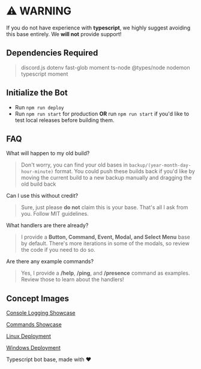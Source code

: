 # ⚠ WARNING
If you do not have experience with **typescript**, we highly suggest avoiding this base entirely. We **will not** provide support!

## Dependencies Required
> discord.js
> dotenv
> fast-glob
> moment
> ts-node
> @types/node
> nodemon
> typescript
> moment

## Initialize the Bot
- Run `npm run deploy`
- Run `npm run start` for production **OR** run `npm run start` if you'd like to test local releases before building them.

## FAQ
What will happen to my old build?
> Don't worry, you can find your old bases in `backup/(year-month-day-hour-minute)` format. You could push these builds back if you'd like by moving the current build to a new backup manually and dragging the old build back

Can I use this without credit?
> Sure, just please __do not__ claim this is your base. That's all I ask from you. Follow MIT guidelines.

What handlers are there already?
> I provide a **Button, Command, Event, Modal, and Select Menu** base by default. There's more iterations in some of the modals, so review the code if you need to do so.

Are there any example commands?
> Yes, I provide a **/help**, **/ping**, and **/presence** command as examples. Review those to learn about the handlers!

## Concept Images
[Console Logging Showcase](https://cdn.discordapp.com/attachments/1098399893946638476/1101931674700349641/image.png)

[Commands Showcase](https://cdn.discordapp.com/attachments/1098399893946638476/1101931675245621438/image.png)

[Linux Deployment](https://cdn.discordapp.com/attachments/1098399893946638476/1101931935116304434/image.png)

[Windows Deployment](https://cdn.discordapp.com/attachments/1098399893946638476/1101932027097382932/image.png)



Typescript bot base, made with :heart:

